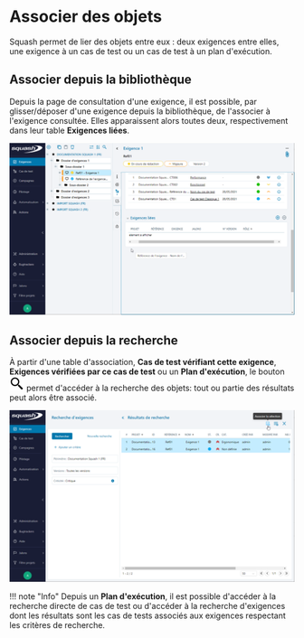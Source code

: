 # Associer des objets

Squash permet de lier des objets entre eux : deux exigences entre elles, une exigence à un cas de test ou un cas de test à un plan d'exécution.

## Associer depuis la bibliothèque
Depuis la page de consultation d'une exigence, il est possible, par glisser/déposer d'une exigence depuis la bibliothèque, de l'associer à l'exigence consultée. Elles apparaissent alors toutes deux, respectivement dans leur table **Exigences liées**.

![Associer depuis la bibliothèque](resources/associer-bibliotheque-fr.png)

## Associer depuis la recherche
À partir d'une table d'association, **Cas de test vérifiant cette exigence**, **Exigences vérifiées par ce cas de test** ou un **Plan d'exécution**, le bouton ![Rechercher](resources/browse.png) permet d'accéder à la recherche des objets: tout ou partie des résultats peut alors être associé.

![Associer la recherche](resources/associer-recherche-fr.png)

!!! note "Info"
	Depuis un **Plan d'exécution**, il est possible d'accéder à la recherche directe de cas de test ou d'accéder à la recherche d'exigences dont les résultats sont les cas de tests associés aux exigences respectant les critères de recherche.